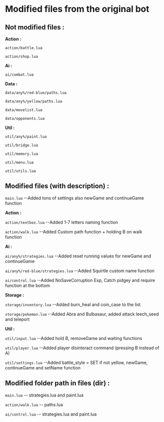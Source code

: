 # Modified files from the original bot


## Not modified files :

**Action :**

`action/battle.lua`

`action/shop.lua`


**Ai :**

`ai/combat.lua`

**Data :**

`data/any%/red-blue/paths.lua`

`data/any%/yellow/paths.lua`

`data/movelist.lua`

`data/opponents.lua`


**Util :**

`util/any%/paint.lua`

`util/bridge.lua`

`util/memory.lua`

`util/menu.lua`

`util/utils.lua`


## Modified files (with description) :

`main.lua`							--Added tons of settings also newGame and continueGame function


**Action :**

`action/textbox.lua`				--Added 1-7 letters naming function

`action/walk.lua`					--Added Custom path function + holding B on walk function


**Ai :**

`ai/any%/strategies.lua` 			--Added reset running values for newGame and continueGame

`ai/any%/red-blue/strategies.lua`	--Added Squirtle custom name function

`ai/control.lua`					--Added NoSaveCorruption Exp, Catch pidgey and require function at the bottom


**Storage :**

`storage/inventory.lua`				--Added burn_heal and coin_case to the list

`storage/pokemon.lua`				--Added Abra and Bulbasaur, added attack leech_seed and teleport


**Util :**

`util/input.lua`					--Added hold B, removeGame and waiting functions

`util/player.lua`					--Added player disinteract command (pressing B instead of A)

`util/settings.lua`					--Added battle_style = SET if not yellow, newGame, continueGame and setName function


## Modified folder path in files (dir) :

`main.lua`			-- strategies.lua and paint.lua

`action/walk.lua`	-- paths.lua

`ai/control.lua`	-- strategies.lua and paint.lua

